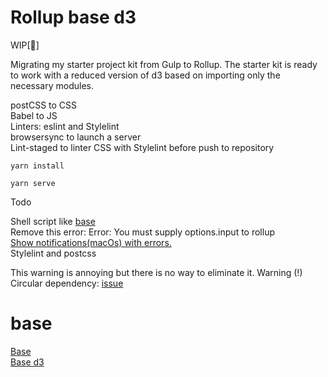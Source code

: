 
# Rollup base d3

WIP[🤖]

Migrating my starter project kit from Gulp to Rollup. The starter kit is ready to work with a reduced version of d3 based on importing only the necessary modules.

postCSS to CSS   
Babel to JS   
Linters: eslint and Stylelint   
browsersync to launch a server   
Lint-staged to linter CSS with Stylelint before push to repository   

```
yarn install
```

```
yarn serve
```

Todo

Shell script like [base](https://github.com/jorgeatgu/base/blob/master/initCSS.sh)   
Remove this error: Error: You must supply options.input to rollup   
[Show notifications(macOs) with errors.](https://github.com/MikeKovarik/rollup-plugin-notify)   
Stylelint and postcss

This warning is annoying but there is no way to eliminate it.
Warning (!) Circular dependency: [issue](https://github.com/d3/d3-selection/issues/168)


# base

[Base](https://github.com/jorgeatgu/base)   
[Base d3](https://github.com/jorgeatgu/base-d3)
